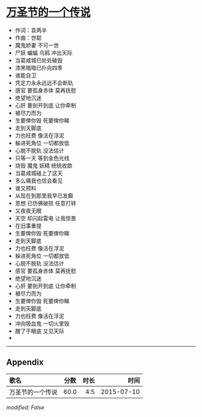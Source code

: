 # [万圣节的一个传说](https://music.163.com/song?id=33111727)

* 作词：袁两半
* 作曲：世聪
* 魔鬼娇妻 不可一世
* 尸妖 蝙蝠 乌鸦 冲出天际
* 当葛咸城已处处破毁
* 漆黑暗暗已扑向四季
* 谁能自卫
* 凭定力永永远远不会断轨
* 感官 要孤身赤体 莫再抚慰
* 绝望地沉迷
* 心肝 要剖开到底 让你牵制
* 被尽力而为
* 生要俾你毁 死要俾你睇
* 走到天脚底
* 力也枉费 像活在浮泥
* 躲进死角位 一切都放低
* 心脱不脱轨 没法估计
* 只等一天 等到金色光线
* 烧毁 魔鬼 妖精 统统收歛
* 当葛咸城碰上了这天
* 多么痛我也信会看见
* 谁又预料
* 从现在到那里我早已发癫
* 思想 已仿佛破损 任意打转
* 又夜夜无眠
* 天空 却闪起雷电 让我惊畏
* 在旧事重提
* 生要俾你毁 死要俾你睇
* 走到天脚底
* 力也枉费 像活在浮泥
* 躲进死角位 一切都放低
* 心脱不脱轨 没法估计
* 感官 要孤身赤体 莫再抚慰
* 绝望地沉迷
* 心肝 要剖开到底 让你牵制
* 被尽力而为
* 生要俾你毁 死要俾你睇
* 走到天脚底
* 力也枉费 像活在浮泥
* 冲向吸血鬼 一切火里毁
* 醒了于眼底 又见天际
* 


---

## Appendix

|歌名|分数|时长|时间|
|:---|:---:|---:|---:|
|万圣节的一个传说|60.0|4:5|2015-07-10

*modified: False*